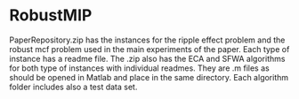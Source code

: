 # RobustMIP
PaperRepository.zip has the instances for the ripple effect problem and the robust mcf problem used in the main experiments of the paper. Each type of instance has a readme file. The .zip also has the ECA and SFWA algorithms for both type of instances with individual readmes. They are .m files as should be opened in Matlab and place in the same directory. Each algorithm folder includes also a test data set.  

